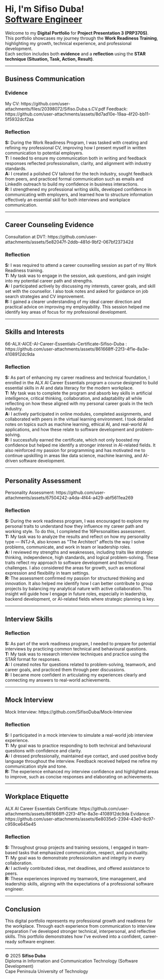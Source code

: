 <h1>Hi, I'm Sifiso Duba! <br/><a href="https://github.com/SifisoDuba">Software Engineer</a></h1>

Welcome to my **Digital Portfolio** for **Project Presentation 3 (PRP370S)**.  
This portfolio showcases my journey through the **Work Readiness Training**, highlighting my growth, technical experience, and professional development.  
Each section includes both **evidence** and a **reflection** using the **STAR technique (Situation, Task, Action, Result)**.

---

<h2>Business Communication</h2>

<h3>Evidence</h3>
My CV: https://github.com/user-attachments/files/20398072/Sifiso.Duba.s.CV.pdf
Feedback: https://github.com/user-attachments/assets/8d7ad10e-19aa-4f20-bb11-5f5932dcf2aa

<h3>Reflection </h3>
<b>S:</b> During the Work Readiness Program, I was tasked with creating and refining my professional CV, improving how I present myself in written communication to potential employers.<br>  
<b>T:</b> I needed to ensure my communication both in writing and feedback responses reflected professionalism, clarity, and alignment with industry standards.<br>  
<b>A:</b> I created a polished CV tailored for the tech industry, sought feedback from peers, and practiced formal communication such as emails and LinkedIn outreach to build my confidence in business interactions.<br>  
<b>R:</b> I strengthened my professional writing skills, developed confidence in communicating with employers, and learned how to structure information effectively an essential skill for both interviews and workplace communication.<br>

---

<h2>Career Counseling Evidence</h2>
Consultation at DVT: https://github.com/user-attachments/assets/5e82047f-2ddb-481d-9bf2-067bf237342d

<h3>Reflection</h3>
<b>S:</b> I was required to attend a career counselling session as part of my Work Readiness training.<br>  
<b>T:</b> My task was to engage in the session, ask questions, and gain insight into my potential career path and strengths.<br>  
<b>A:</b> I participated actively by discussing my interests, career goals, and skill set with the counsellor. I also took notes and asked for guidance on job search strategies and CV improvement.<br>  
<b>R:</b> I gained a clearer understanding of my ideal career direction and practical advice on improving my employability. This session helped me identify key areas of focus for my professional development.<br>

---

<h2>Skills and Interests</h2>
66-ALX-AICE-AI-Career-Essentials-Certificate-Sifiso-Duba  
: https://github.com/user-attachments/assets/861668ff-22f3-4f1e-8a3e-4108912dc9da

<h3>Reflection</h3>
<b>S:</b> As part of enhancing my career readiness and technical foundation, I enrolled in the ALX AI Career Essentials program a course designed to build essential skills in AI and data literacy for the modern workplace.<br>  
<b>T:</b> My task was to complete the program and absorb key skills in artificial intelligence, critical thinking, collaboration, and adaptability all while reflecting on how these aligned with my personal career goals in the tech industry.<br>  
<b>A:</b> I actively participated in online modules, completed assignments, and collaborated with peers in the virtual learning environment. I took detailed notes on topics such as machine learning, ethical AI, and real-world AI applications, and how these relate to software development and problem-solving.<br>  
<b>R:</b> I successfully earned the certificate, which not only boosted my confidence but helped me identify a stronger interest in AI-related fields. It also reinforced my passion for programming and has motivated me to continue upskilling in areas like data science, machine learning, and AI-driven software development.<br>

---

<h2>Personality Assessment</h2>
Personality Assessment: https://github.com/user-attachments/assets/67504242-a4da-4f44-a429-abf5611ea269

<h3>Reflection</h3>
<b>S:</b> During the work readiness program, I was encouraged to explore my personal traits to understand how they influence my career path and working style. To do this, I completed the 16Personalities assessment.<br>  
<b>T:</b> My task was to analyze the results and reflect on how my personality type — INTJ-A, also known as "The Architect" affects the way I solve problems, communicate, and work in team or leadership roles.<br>  
<b>A:</b> I reviewed my strengths and weaknesses, including traits like strategic thinking, independence, high standards, and logical problem-solving. These traits reflect my approach to software development and technical challenges. I also considered the areas for growth, such as emotional expression and flexibility in team settings.<br>  
<b>R:</b> The assessment confirmed my passion for structured thinking and innovation. It also helped me identify how I can better contribute to group projects by balancing my analytical nature with active collaboration. This insight will guide how I engage in future roles, especially in leadership, backend development, or AI-related fields where strategic planning is key.<br>

---

<h2>Interview Skills</h2>

<h3>Reflection</h3>
<b>S:</b> As part of the work readiness program, I needed to prepare for potential interviews by practicing common technical and behavioural questions.<br>  
<b>T:</b> My task was to research interview techniques and practice using the STAR format for responses.<br>  
<b>A:</b> I created notes for questions related to problem-solving, teamwork, and career goals, and practiced them through peer discussions.<br>  
<b>R:</b> I became more confident in articulating my experiences clearly and connecting my answers to real-world achievements.<br>

---

<h2>Mock Interview</h2>
Mock Interview: https://github.com/SifisoDuba/Mock-Interview

<h3>Reflection</h3>
<b>S:</b> I participated in a mock interview to simulate a real-world job interview experience.<br>  
<b>T:</b> My goal was to practice responding to both technical and behavioural questions with confidence and clarity.<br>  
<b>A:</b> I dressed professionally, maintained eye contact, and used positive body language throughout the interview. Feedback received helped me refine my communication style and tone.<br>  
<b>R:</b> The experience enhanced my interview confidence and highlighted areas to improve, such as concise responses and elaborating on achievements.<br>

---

<h2>Workplace Etiquette</h2>
ALX AI Career Essentials Certificate: https://github.com/user-attachments/assets/861668ff-22f3-4f1e-8a3e-4108912dc9da
Evidance: https://github.com/user-attachments/assets/6e8035e5-2394-43e0-8c97-c959ce645e45


<h3>Reflection</h3>
<b>S:</b> Throughout group projects and training sessions, I engaged in team-based tasks that emphasized communication, respect, and punctuality.<br>  
<b>T:</b> My goal was to demonstrate professionalism and integrity in every collaboration.<br>  
<b>A:</b> I actively contributed ideas, met deadlines, and offered assistance to peers.<br>  
<b>R:</b> These experiences improved my teamwork, time management, and leadership skills, aligning with the expectations of a professional software engineer.<br>

---

<h2>Conclusion</h2>
This digital portfolio represents my professional growth and readiness for the workplace.  
Through each experience from communication to interview preparation I’ve developed stronger technical, interpersonal, and reflective skills.  
This portfolio demonstrates how I’ve evolved into a confident, career-ready software engineer.

---

© 2025 **Sifiso Duba**  
Diploma in Information and Communication Technology (Software Development)  
Cape Peninsula University of Technology
